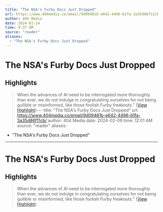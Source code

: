 ```yaml
---
title: "The NSA's Furby Docs Just Dropped"
url: https://www.404media.co/email/9d09481b-e642-4496-b1fa-3a35d86f11cb/
author: 404 Media
date: 2024-01-24
time: 9:37 AM
source: "reader"
aliases:
  - "The NSA's Furby Docs Just Dropped"
---
```

# The NSA's Furby Docs Just Dropped

## Highlights
> When the advances of AI need to be interrogated more thoroughly than ever, we do not indulge in congratulating ourselves for not being gullible or misinformed, like those foolish Furby freakouts.” ([View Highlight](https://read.readwise.io/read/01hmw4cxw0sef1qgz2wjwtdjq7))---
title: "The NSA's Furby Docs Just Dropped"
url: https://www.404media.co/email/9d09481b-e642-4496-b1fa-3a35d86f11cb/
author: 404 Media
date: 2024-02-09
time: 12:01 AM
source: "reader"
aliases:
  - "The NSA's Furby Docs Just Dropped"
---
# The NSA's Furby Docs Just Dropped

## Highlights
> When the advances of AI need to be interrogated more thoroughly than ever, we do not indulge in congratulating ourselves for not being gullible or misinformed, like those foolish Furby freakouts.” ([View Highlight](https://read.readwise.io/read/01hmw4cxw0sef1qgz2wjwtdjq7))

